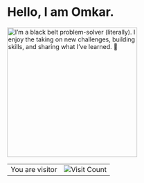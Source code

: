 # Hello, I am Omkar.

<img src="https://raw.githubusercontent.com/OmkarKandale/OmkarKandale/master/Omkar.jpg" alt="I’m a black belt problem-solver (literally). I enjoy the taking on new challenges, building skills, and sharing what I’ve learned. 🥋" title="It's me" width="300" height="300"/>

<table>
  <tr>
    <td>You are visitor</td>
    <td><img src="https://profile-counter.glitch.me/OmkarKandale/count.svg" alt="Visit Count" title="Visitor count"/></td>
  </tr>
</table>
